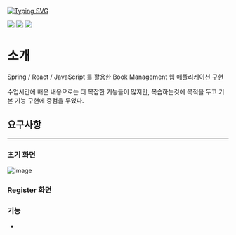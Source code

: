[![Typing SVG](https://readme-typing-svg.demolab.com?font=Noto+Sans+KR&weight=500&size=25&pause=1000&color=CD5C5C&multiline=true&width=435&lines=Book+Management+Front)](https://git.io/typing-svg)

<div>
  <img src="https://img.shields.io/badge/Spring-6DB33F?style=for-the-badge&logo=Spring&logoColor=white">
  <img src="https://img.shields.io/badge/react-61DAFB?style=for-the-badge&logo=react&logoColor=black">
  <img src="https://img.shields.io/badge/javascript-F7DF1E?style=for-the-badge&logo=javascript&logoColor=black">
</div>

# 소개

Spring / React / JavaScript 를 활용한 Book Management 웹 애플리케이션 구현

수업시간에 배운 내용으로는 더 복잡한 기능들이 많지만, 복습하는것에 목적을 두고 기본 기능 구현에 중점을 두었다.

요구사항
- 

-----------------------

### 초기 화면
![image](https://user-images.githubusercontent.com/121993153/232660506-ea315575-55fb-472a-93db-504555005216.png)


### Register 화면

### 

### 

### 기능
-




